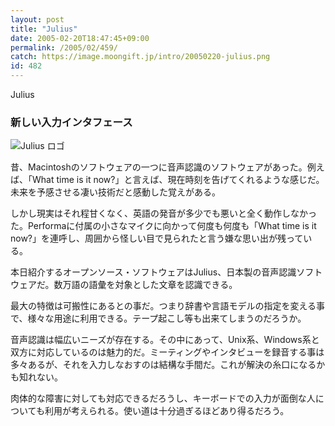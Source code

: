 ```yaml
---
layout: post
title: "Julius"
date: 2005-02-20T18:47:45+09:00
permalink: /2005/02/459/
catch: https://image.moongift.jp/intro/20050220-julius.png
id: 482
---
```

Julius  
<!--more-->

### 新しい入力インタフェース
  

![Julius ロゴ](https://image.moongift.jp/intro/20050220-julius.png "Julius ロゴ")

  

昔、Macintoshのソフトウェアの一つに音声認識のソフトウェアがあった。例えば、「What time is it now?」と言えば、現在時刻を告げてくれるような感じだ。未来を予感させる凄い技術だと感動した覚えがある。

  

しかし現実はそれ程甘くなく、英語の発音が多少でも悪いと全く動作しなかった。Performaに付属の小さなマイクに向かって何度も何度も「What time is it now?」を連呼し、周囲から怪しい目で見られたと言う嫌な思い出が残っている。

  

本日紹介するオープンソース・ソフトウェアはJulius、日本製の音声認識ソフトウェアだ。数万語の語彙を対象とした文章を認識できる。

  

最大の特徴は可搬性にあるとの事だ。つまり辞書や言語モデルの指定を変える事で、様々な用途に利用できる。テープ起こし等も出来てしまうのだろうか。

  

音声認識は幅広いニーズが存在する。その中にあって、Unix系、Windows系と双方に対応しているのは魅力的だ。ミーティングやインタビューを録音する事は多々あるが、それを入力しなおすのは結構な手間だ。これが解決の糸口になるかも知れない。

  

肉体的な障害に対しても対応できるだろうし、キーボードでの入力が面倒な人についても利用が考えられる。使い道は十分過ぎるほどあり得るだろう。

